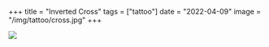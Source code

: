+++
title = "Inverted Cross"
tags = ["tattoo"]
date = "2022-04-09"
image = "/img/tattoo/cross.jpg"
+++

![](/img/tattoo/cross.jpg)
